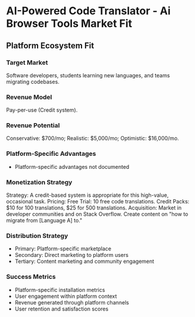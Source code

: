 # AI-Powered Code Translator - Ai Browser Tools Market Fit

## Platform Ecosystem Fit

### Target Market
Software developers, students learning new languages, and teams migrating codebases.

### Revenue Model
Pay-per-use (Credit system).

### Revenue Potential
Conservative: $700/mo; Realistic: $5,000/mo; Optimistic: $16,000/mo.

### Platform-Specific Advantages
- Platform-specific advantages not documented

### Monetization Strategy
Strategy: A credit-based system is appropriate for this high-value, occasional task. Pricing: Free Trial: 10 free code translations. Credit Packs: $10 for 100 translations, $25 for 500 translations. Acquisition: Market in developer communities and on Stack Overflow. Create content on "how to migrate from [Language A] to."

### Distribution Strategy
- Primary: Platform-specific marketplace
- Secondary: Direct marketing to platform users
- Tertiary: Content marketing and community engagement

### Success Metrics
- Platform-specific installation metrics
- User engagement within platform context
- Revenue generated through platform channels
- User retention and satisfaction scores
